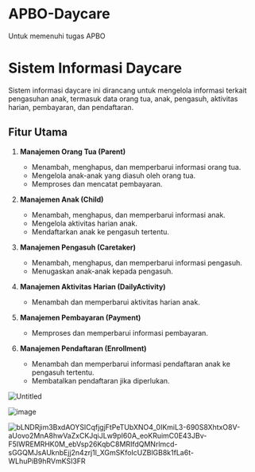 # APBO-Daycare
Untuk memenuhi tugas APBO

# Sistem Informasi Daycare
Sistem informasi daycare ini dirancang untuk mengelola informasi terkait pengasuhan anak, termasuk data orang tua, anak, pengasuh, aktivitas harian, pembayaran, dan pendaftaran.

## Fitur Utama

1. **Manajemen Orang Tua (Parent)**
   - Menambah, menghapus, dan memperbarui informasi orang tua.
   - Mengelola anak-anak yang diasuh oleh orang tua.
   - Memproses dan mencatat pembayaran.

2. **Manajemen Anak (Child)**
   - Menambah, menghapus, dan memperbarui informasi anak.
   - Mengelola aktivitas harian anak.
   - Mendaftarkan anak ke pengasuh tertentu.

3. **Manajemen Pengasuh (Caretaker)**
   - Menambah, menghapus, dan memperbarui informasi pengasuh.
   - Menugaskan anak-anak kepada pengasuh.

4. **Manajemen Aktivitas Harian (DailyActivity)**
   - Menambah dan memperbarui aktivitas harian anak.

5. **Manajemen Pembayaran (Payment)**
   - Memproses dan memperbarui informasi pembayaran.

6. **Manajemen Pendaftaran (Enrollment)**
   - Menambah dan memperbarui informasi pendaftaran anak ke pengasuh tertentu.
   - Membatalkan pendaftaran jika diperlukan.

![Untitled](https://github.com/Faathir81/APBO-Daycare/assets/145968943/93ce0661-ade5-477d-85fa-b1e8e9032870)

![image](https://github.com/Faathir81/APBO-Daycare/assets/145968943/cb99de29-f9d3-4208-b5d1-9138947f0c65)

![bLNDRjim3BxdAOYSlCqfjgjFtPeTUbXNO4_0IKmiL3-690S8XhtxO8V-aUovo2MnA8hwVaZxCKJqiJLw9pI60A_eoKRuimC0E43JBv-F5IWREMRHK0M_ebVsp26KqbC8MRIfdQMNrlmcd-sGGQMJsAUknbEjj2n4zrj1l_XGmSKfoIcUZBlGB8k1fLa6t-WLhuPiB9hRVmKSI3FR](https://github.com/Faathir81/APBO-Daycare/assets/145968943/daefc416-30f9-4002-a079-3f5e6b017464)
